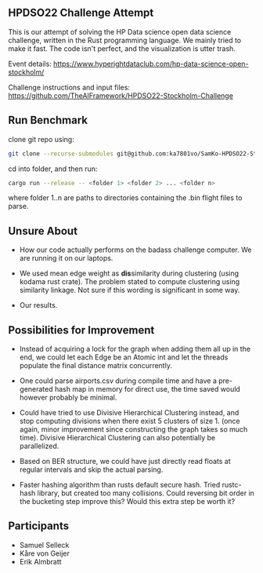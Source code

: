 ## HPDSO22 Challenge Attempt
This is our attempt of solving the HP Data science open data science challenge, written in the Rust programming language. We mainly tried to make it fast. The code isn't perfect, and the visualization is utter trash.

Event details: https://www.hyperightdataclub.com/hp-data-science-open-stockholm/

Challenge instructions and input files: https://github.com/TheAIFramework/HPDSO22-Stockholm-Challenge

## Run Benchmark
clone git repo using:

```bash
git clone --recurse-submodules git@github.com:ka7801vo/SamKo-HPDSO22-Stockholm-Challenge.git

```
cd into folder, and then run:

```bash
cargo run --release -- <folder 1> <folder 2> ... <folder n>
```
where folder 1..n are paths to directories containing the .bin flight files to parse.
## Unsure About

- How our code actually performs on the badass challenge computer. We are running it on our laptops.

- We used mean edge weight as **dis**similarity during clustering (using kodama rust crate). The problem stated to compute clustering using similarity linkage. Not sure if this wording is significant in some way.

- Our results.

## Possibilities for Improvement
- Instead of acquiring a lock for the graph when adding them all up in the end, we could let each Edge be an Atomic int and let the threads populate the final distance matrix concurrently.

- One could parse airports.csv during compile time and have a pre-generated hash map in memory for direct use, the time saved would however probably be minimal.

- Could have tried to use Divisive Hierarchical Clustering instead, and stop computing divisions when there exist 5 clusters of size 1. (once again, minor improvement since constructing the graph takes so much time). Divisive Hierarchical Clustering can also potentially be parallelized.

- Based on BER structure, we could have just directly read floats at regular intervals and skip the actual parsing.

- Faster hashing algorithm than rusts default secure hash. Tried rustc-hash library, but created too many collisions. Could reversing bit order in the bucketing step improve this? Would this extra step be worth it?

## Participants

* Samuel Selleck
* Kåre von Geijer
* Erik Almbratt

